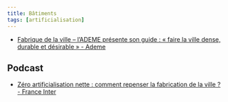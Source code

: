 ```yaml
---
title: Bâtiments
tags: [artificialisation]
---
```


* [Fabrique de la ville – l’ADEME présente son guide : « faire la ville dense, durable et désirable » - Ademe](https://presse.ademe.fr/2023/02/fabrique-de-la-ville-lademe-presente-son-guide-faire-la-ville-dense-durable-et-desirable.html)

## Podcast

* [Zéro artificialisation nette : comment repenser la fabrication de la ville ? - France Inter](https://www.radiofrance.fr/franceinter/podcasts/le-telephone-sonne/le-telephone-sonne-du-mercredi-14-juin-2023-1125519)
